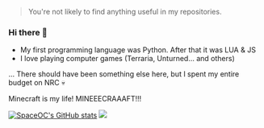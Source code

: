 > You're not likely to find anything useful in my repositories.
### Hi there 👋

- My first programming language was Python. After that it was LUA & JS
- I love playing computer games (Terraria, Unturned... and others)

... There should have been something else here, but I spent my entire budget on NRC 💀

Minecraft is my life! MINEEECRAAAFT!!!

[![SpaceOC's GitHub stats](https://github-readme-stats.vercel.app/api?username=SpaceOC&theme=highcontrast&show_icons=true)](https://github.com/anuraghazra/github-readme-stats)
![](https://github-readme-stats.vercel.app/api/top-langs/?username=SpaceOC&layout=compact&theme=highcontrast&hide_border=false&include_all_commits=true&langs_count=6)

<!--
**SpaceOC/SpaceOC** is a ✨ _special_ ✨ repository because its `README.md` (this file) appears on your GitHub profile.

Here are some ideas to get you started:

- 🔭 I’m currently working on ...
- 🌱 I’m currently learning ...
- 👯 I’m looking to collaborate on ...
- 🤔 I’m looking for help with ...
- 💬 Ask me about ...
- 📫 How to reach me: ...
- 😄 Pronouns: ...
- ⚡ Fun fact: ...
-->
